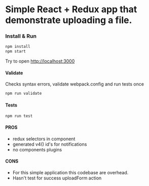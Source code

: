 Simple React + Redux app that demonstrate uploading a file.
====

### Install & Run
````bash
npm install
npm start
````
Try to open [http://localhost:3000](http://localhost:3000)

#### Validate
Checks syntax errors, validate webpack.config and run tests once

````bash
npm run validate
````

#### Tests
````bash
npm run test
````

#### PROS
+ redux selectors in component
+ generated v4() id's for notifications
+ no components plugins

#### CONS
+ For this simple application this codebase are overhead.
+ Hasn't test for success uploadForm action
